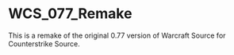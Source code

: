 # WCS_077_Remake
This is a remake of the original 0.77 version of Warcraft Source for Counterstrike Source.
